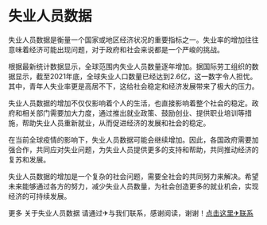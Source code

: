 # 失业人员数据

失业人员数据是衡量一个国家或地区经济状况的重要指标之一。失业率的增加往往意味着经济可能出现问题，对于政府和社会来说都是一个严峻的挑战。

根据最新统计数据显示，全球范围内失业人员数量逐年增加。据国际劳工组织的数据显示，截至2021年底，全球失业人口数量已经达到2.6亿，这一数字令人担忧。其中，青年人失业率更是高居不下，这给社会稳定和经济发展带来了极大的压力。

失业人员数据的增加不仅仅影响着个人的生活，也直接影响着整个社会的稳定。政府和相关部门需要加大力度，通过推出就业政策、鼓励创业、提供职业培训等措施，帮助失业人员重新就业，从而促进经济的发展和社会的稳定。

在当前全球疫情的影响下，失业人员数据可能会继续增加。因此，各国政府需要加强合作，共同应对失业问题，为失业人员提供更多的支持和帮助，共同推动经济的复苏和发展。

失业人员数据的增加是一个复杂的社会问题，需要全社会的共同努力来解决。希望未来能够通过各方的努力，减少失业人员数量，为社会创造更多的就业机会，实现经济的可持续发展。

更多 关于失业人员数据 请通过✈与我们联系，感谢阅读，谢谢！[点击这里✈联系](https://t.me/LM999bot)